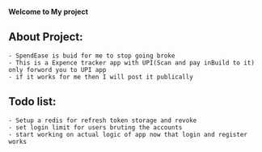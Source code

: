 **Welcome to My project**

## About Project:
    - SpendEase is buid for me to stop going broke
    - This is a Expence tracker app with UPI(Scan and pay inBuild to it) only forword you to UPI app
    - if it works for me then I will post it publically

## Todo list:
    - Setup a redis for refresh token storage and revoke 
    - set login limit for users bruting the accounts
    - start working on actual logic of app now that login and register works

    